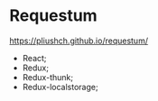 # Requestum
https://pliushch.github.io/requestum/

- React;
- Redux;
- Redux-thunk;
- Redux-localstorage;

